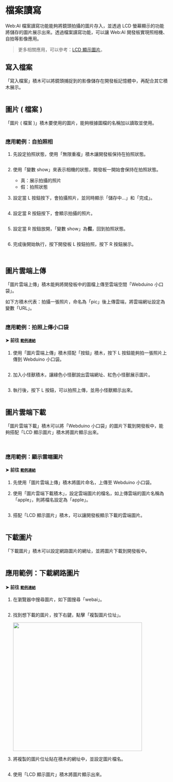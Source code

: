  

# 檔案讀寫

Web:AI 檔案讀寫功能能夠將鏡頭拍攝的圖片存入，並透過 LCD 螢幕顯示的功能將儲存的圖片展示出來。透過檔案讀寫功能，可以讓 Web:AI 開發板實現照相機、自拍等影像應用。

> 更多相關應用，可以參考：[LCD 顯示圖片](https://md.webduino.ioundefined)。

## 寫入檔案

「寫入檔案」積木可以將鏡頭捕捉到的影像儲存在開發板記憶體中，再配合其它積木展示。

<img src="https://md.webduino.io/uploads/upload_0467957e1aab1208df0cc8fb9732b98a.png" alt="" width="">

## 圖片 ( 檔案 )

「圖片 ( 檔案 )」積木要使用的圖片，能夠根據圖檔的名稱加以讀取並使用。

<img src="https://md.webduino.io/uploads/upload_9844d06a3efc96392cd124fc7b783432.png" alt="" width="">

### 應用範例：自拍照相

1. 先設定拍照狀態，使用「無限重複」積木讓開發板保持在拍照狀態。

    <img src="https://md.webduino.io/uploads/upload_71ff8223a0f878a61c8e80c7fb05d899.png" alt="" width="">

2. 使用「變數 show」來表示相機的狀態，開發板一開始會保持在拍照狀態。
 
   <img src="https://md.webduino.io/uploads/upload_5c5a38e6240f641e002335da3812879c.png" alt="" width="">

    - 真：展示拍攝的照片
    - 假：拍照狀態

3. 設定當 L 按鈕按下，會拍攝照片，並同時顯示「儲存中...」和「完成」。

   <img src="https://md.webduino.io/uploads/upload_1f2b11380cf2372c9ca3672bd50efa3f.png" alt="" width="">

4. 設定當 R 按鈕按下，會顯示拍攝的照片。

    <img src="https://md.webduino.io/uploads/upload_d7494a77b30b1496ed4d98822662f13e.png" alt="" width="">

5. 設定當 R 按鈕放開，「變數 show」為**假**，回到拍照狀態。

    <img src="https://md.webduino.io/uploads/upload_90628981c80e3f7c9dde48fdf506bfe6.png" alt="" width="">

6. 完成後開始執行，按下開發板 L 按鈕拍照，按下 R 按鈕展示。

    <img src="https://md.webduino.io/uploads/upload_4926d849dc1ccd16171bfbe981df306f.png" alt="" width="">

<img src="https://md.webduino.io/uploads/upload_137463eb3594996be60e6b4514feba5e.gif" alt="" width="">

## 圖片雲端上傳

「圖片雲端上傳」積木能夠將開發板中的圖檔上傳至雲端空間「Webduino 小口袋」。

如下方積木代表：拍攝一張照片，命名為「pic」後上傳雲端，將雲端網址設定為變數「URL」。

<img src="https://md.webduino.io/uploads/upload_2dc7c9b82c89bc694a7cdec9b113d12d.png" alt="" width="">

### 應用範例：拍照上傳小口袋

#### ➤ 前往 [`範例連結`](https://ai-blockly.webduino.io?hashid=vYrloQR8Yr)

1. 使用「圖片雲端上傳」積木搭配「按鈕」積木，按下 L 按鈕能夠拍一張照片上傳到 Webduino 小口袋。

    <img src="https://md.webduino.io/uploads/upload_6a927334db7587ae7314610481c8b2e1.png" alt="" width="">

2. 加入小怪獸積木，讓綠色小怪獸說出雲端網址、紅色小怪獸展示圖片。

    <img src="https://md.webduino.io/uploads/upload_35f512c5308ac51d39cf4b2c2d7f83e9.png" alt="" width="">

3. 執行後，按下 L 按鈕，可以拍照上傳，並用小怪獸顯示出來。

    <img src="https://md.webduino.io/uploads/upload_0aaa0536a2ce24b5061e3375354bcc55.png" alt="" width="">

## 圖片雲端下載

「圖片雲端下載」積木可以將「Webduino 小口袋」的圖片下載到開發板中，能夠搭配「LCD 顯示圖片」積木將圖片顯示出來。

<img src="https://md.webduino.io/uploads/upload_b42f74b9145c7b64c4cd421a3ce9a194.png" alt="" width="">

<img src="https://md.webduino.io/uploads/upload_91484cbd0371f10fd54c27ac8738c951.png" alt="" width="">

### 應用範例：顯示雲端圖片

#### ➤ 前往 [`範例連結`](./`範例連結`_ai-blockly.webduino.io.md)

1. 先使用「圖片雲端上傳」積木將圖片命名，上傳至 Webduino 小口袋。
2. 使用「圖片雲端下載積木」，設定雲端圖片的檔名，如上傳雲端的圖片名稱為「apple」，則將檔名設定為「apple」。

    <img src="https://md.webduino.io/uploads/upload_7638a1d8d5e3a1180ed150fc99c477d8.png" alt="" width="">

3. 搭配「LCD 顯示圖片」積木，可以讓開發板顯示下載的雲端圖片。

    <img src="https://md.webduino.io/uploads/upload_d10cdbdd187e5abc45c716ae3899de6c.png" alt="" width="">

## 下載圖片

「下載圖片」積木可以設定網路圖片的網址，並將圖片下載到開發板中。

<img src="https://md.webduino.io/uploads/upload_4468a4040153893a6d02fd13287f6f6f.png" alt="" width="">

## 應用範例：下載網路圖片

#### ➤ 前往 [`範例連結`](./`範例連結`_ai-blockly.webduino.io.md)

1. 在瀏覽器中搜尋圖片，如下圖搜尋「webai」。

    <img src="https://md.webduino.io/uploads/upload_32ec68d2973fc6a5722fd8ced155de7e.png" alt="" width="">

2. 找到想下載的圖片，按下右鍵，點擊「複製圖片位址」。

    <img src="https://md.webduino.io/uploads/upload_5c5984a4171e9c14e2873d0beec96dd6.png" alt="" width="400">

3. 將複製的圖片位址貼在積木的網址中，並設定圖片檔名。

    <img src="https://md.webduino.io/uploads/upload_9ff99219611b1ed8583771b6c7f8982c.png" alt="" width="">

4. 使用「LCD 顯示圖片」積木將圖片顯示出來。

    <img src="https://md.webduino.io/uploads/upload_3d94b3fb592310fde1e4740554fbb21e.png" alt="" width="">
    
    <img src="https://md.webduino.io/uploads/upload_1bc8ead267553d132ec6c3bf0b6db528.png" alt="" width="">
